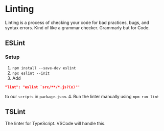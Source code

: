 # Linting
Linting is a process of checking your code for bad practices, bugs, and syntax errors.
Kind of like a grammar checker. Grammarly but for Code.

## ESLint
### Setup
1. `npm install --save-dev eslint`
2. `npx eslint --init`
3. Add

```json
"lint": "eslint `src/**/*.js?(x)'"
```
to our `scripts` in `package.json`.
4. Run the linter manually using `npm run lint`

## TSLint
The linter for TypeScript.
VSCode will handle this.